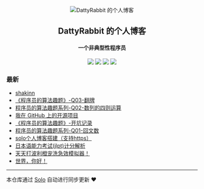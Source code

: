 <p align="center"><img alt="DattyRabbit 的个人博客" src="https://b3logfile.com/file/2020/08/fav-c63f5aa8.png"></p><h2 align="center">
DattyRabbit 的个人博客
</h2>

<h4 align="center">一个非典型性程序员</h4>
<p align="center"><a title="DattyRabbit 的个人博客" target="_blank" href="https://github.com/DattyRabbit/solo-blog"><img src="https://img.shields.io/github/last-commit/DattyRabbit/solo-blog.svg?style=flat-square&color=FF9900"></a>
<a title="GitHub repo size in bytes" target="_blank" href="https://github.com/DattyRabbit/solo-blog"><img src="https://img.shields.io/github/repo-size/DattyRabbit/solo-blog.svg?style=flat-square"></a>
<a title="Solo Version" target="_blank" href="https://github.com/88250/solo/releases"><img src="https://img.shields.io/badge/solo-4.3.1-f1e05a.svg?style=flat-square&color=blueviolet"></a>
<a title="Hits" target="_blank" href="https://github.com/88250/hits"><img src="https://hits.b3log.org/DattyRabbit/solo-blog.svg"></a></p>

### 最新

* [shakinn](https://www.dattyrabbit.cn/articles/2020/09/14/1600064420036.html)
* [《程序员的算法趣题》-Q03-翻牌](https://www.dattyrabbit.cn/articles/2020/09/07/1599490042505.html)
* [程序员的算法趣题系列-Q02-数列的四则运算](https://www.dattyrabbit.cn/articles/2020/09/05/1599279801264.html)
* [我在 GitHub 上的开源项目](https://www.dattyrabbit.cn/my-github-repos)
* [《程序员的算法趣题》-开坑记录](https://www.dattyrabbit.cn/articles/2020/08/16/1597576674555.html)
* [程序员的算法趣题系列-Q01-回文数](https://www.dattyrabbit.cn/articles/2020/08/16/1597576348713.html)
* [solo个人博客搭建（支持https）](https://www.dattyrabbit.cn/articles/2020/08/16/1597562400409.html)
* [日本语能力考试(jlpt)计分解析](https://www.dattyrabbit.cn/articles/2020/08/15/1597479171417.html)
* [天天打波利橙宠洗急效模拟器！](https://www.dattyrabbit.cn/articles/2020/08/14/1597419465852.html)
* [世界，你好！](https://www.dattyrabbit.cn/hello-solo)



---

本仓库通过 [Solo](https://github.com/88250/solo) 自动进行同步更新 ❤️ 